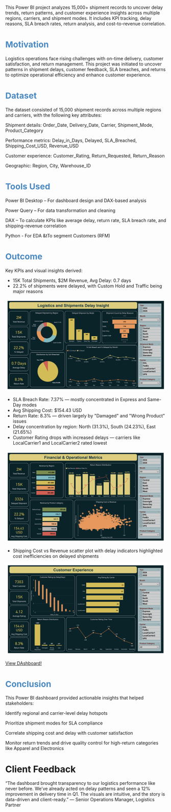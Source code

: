 This Power BI project analyzes 15,000+ shipment records to uncover delay trends, return patterns, and customer experience insights across multiple regions, carriers, and shipment modes. It includes KPI tracking, delay reasons, SLA breach rates, return analysis, and cost-to-revenue correlation.

# <span style="color:#4a89c2; font-size:26px;"><b>Motivation</b></span>
Logistics operations face rising challenges with on-time delivery, customer satisfaction, and return management. This project was initiated to uncover patterns in shipment delays, customer feedback, SLA breaches, and returns to optimize operational efficiency and enhance customer experience.

# <span style="color:#4a89c2; font-size:26px;"><b>Dataset</b></span>
The dataset consisted of 15,000 shipment records across multiple regions and carriers, with the following key attributes:

Shipment details: Order_Date, Delivery_Date, Carrier, Shipment_Mode, Product_Category

Performance metrics: Delay_in_Days, Delayed, SLA_Breached, Shipping_Cost_USD, Revenue_USD

Customer experience: Customer_Rating, Return_Requested, Return_Reason

Geographic: Region, City, Warehouse_ID

# <span style="color:#4a89c2; font-size:26px;"><b>Tools Used</b></span>
Power BI Desktop – For dashboard design and DAX-based analysis

Power Query – For data transformation and cleaning

DAX – To calculate KPIs like average delay, return rate, SLA breach rate, and shipping-revenue correlation

Python - For EDA &tTo segment Customers (RFM)

# <span style="color:#4a89c2; font-size:26px;"><b>Outcome</b></span>
Key KPIs and visual insights derived:

* 15K Total Shipments, $2M Revenue, Avg Delay: 0.7 days
* 22.2% of shipments were delayed, with Custom Hold and Traffic being major reasons

 ![](/Images/1.png)
 
* SLA Breach Rate: 7.37% — mostly concentrated in Express and Same-Day modes
* Avg Shipping Cost: $154.43 USD
* Return Rate: 8.3% — driven largely by "Damaged" and "Wrong Product" issues
* Delay concentration by region: North (31.3%), South (24.23%), East (21.65%)
* Customer Rating drops with increased delays — carriers like LocalCarrier1 and LocalCarrier2 rated lowest

![](/Images/2.png)

* Shipping Cost vs Revenue scatter plot with delay indicators highlighted cost inefficiencies on delayed shipments

 ![](/Images/3.png)

 <a href="https://github.com/ShaguftaPathan/PowerBI_Logistic_Shipments_Delay_Insights/blob/main/Logistics_Shipment.pdf">View DAshboard!</a>
 
# <span style="color:#4a89c2; font-size:26px;"><b>Conclusion</b></span>
This Power BI dashboard provided actionable insights that helped stakeholders:

Identify regional and carrier-level delay hotspots

Prioritize shipment modes for SLA compliance

Correlate shipping cost and delay with customer satisfaction

Monitor return trends and drive quality control for high-return categories like Apparel and Electronics

# Client Feedback
“The dashboard brought transparency to our logistics performance like never before. We’ve already acted on delay patterns and seen a 12% improvement in delivery time in Q1. The visuals are intuitive, and the story is data-driven and client-ready.”
— Senior Operations Manager, Logistics Partner
